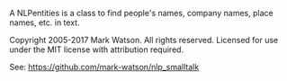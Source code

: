 A NLPentities is a class to find people's names, company names, place names, etc. in text.

Copyright 2005-2017 Mark Watson. All rights reserved. Licensed for use under the MIT license with attribution required.

See:  https://github.com/mark-watson/nlp_smalltalk
